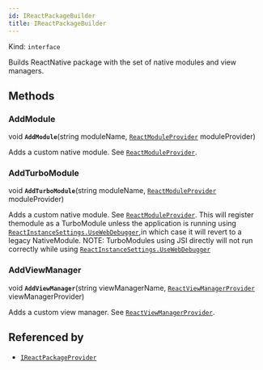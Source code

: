 ```yaml
---
id: IReactPackageBuilder
title: IReactPackageBuilder
---
```


Kind: `interface`



Builds ReactNative package with the set of native modules and view managers.



## Methods
### AddModule
void **`AddModule`**(string moduleName, [`ReactModuleProvider`](ReactModuleProvider) moduleProvider)

Adds a custom native module. See [`ReactModuleProvider`](ReactModuleProvider).



### AddTurboModule
void **`AddTurboModule`**(string moduleName, [`ReactModuleProvider`](ReactModuleProvider) moduleProvider)

Adds a custom native module. See [`ReactModuleProvider`](ReactModuleProvider). This will register themodule as a TurboModule unless the application is running using [`ReactInstanceSettings.UseWebDebugger`](ReactInstanceSettings#usewebdebugger),in which case it will revert to a legacy NativeModule.
NOTE: TurboModules using JSI directly will not run correctly while using [`ReactInstanceSettings.UseWebDebugger`](ReactInstanceSettings#usewebdebugger)



### AddViewManager
void **`AddViewManager`**(string viewManagerName, [`ReactViewManagerProvider`](ReactViewManagerProvider) viewManagerProvider)

Adds a custom view manager. See [`ReactViewManagerProvider`](ReactViewManagerProvider).






## Referenced by
- [`IReactPackageProvider`](IReactPackageProvider)
